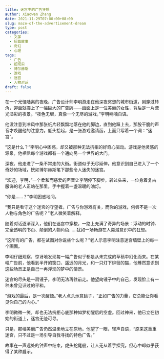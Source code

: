 ```yaml
---
title: 迷宫中的广告狂想
author: Xiaowen Zhang
date: 2021-11-29T07:00:00+08:00
slug: maze-of-the-advertisement-dream
type: post
categories:
  - 文学
  - 短篇故事
  - 奇幻
  - 心理
tags:
  - 广告
  - 超现实
  - 博尔赫斯
  - 游戏
  - 迷宫
  - 人物对话
draft: false
---
```


在一个光怪陆离的夜晚，广告设计师李明游走在他深夜冥想的城市街道，刚穿过转角，迎面就撞上了一幅巨大的广告牌——画面上是一位美丽的女性，背后是一片流光溢彩的夜景。“夜色无垠，真像一个无尽的游戏，”李明喃喃自语。

他没注意到冷风中那张纸片轻飘飘地落在他的脚边，直到他踩上去，那股干脆的声音才唤醒他的注意力。低头拾起，是一张游戏邀请函，上面只写着一个词：“迷宫”。

“这是什么？”李明心中困惑，却又被那种无法抗拒的好奇心驱动。游戏是他灵感的源泉，他相信每个游戏都有一个通向另一个世界的大门。

深夜，他走进了一条不常走的大街。街道似乎无尽延伸，他意识到自己进入了一个奇妙的场域，恍如博尔赫斯笔下那些令人迷失的迷宫。

“欢迎，李明，”一个柔和而慈爱的声音让李明停下脚步。转过头来，一位身着复古服饰的老人正站在那里，手中握着一盏温暖的油灯。

“你是……？”李明困惑地问。

“我只是看守这个迷宫的守望者。广告与你游戏有关，而你的游戏，何尝不是一次人物与角色的广告呢？”老人微笑着解释。

随着对话逐渐深入，他们在迷宫中穿梭，一路上充满了奇异的场景：浮动的时钟、完全透明的书页、颠倒的人物角色……犹如一场畅游在人类潜意识中的狂想。

“这所有的广告，都在试图对你说些什么呢？”老人示意李明注意迷宫墙壁上的每一个画面。

李明仔细观察，惊讶地发现每一幅广告似乎都是从未完成的草稿中幻化而来。在某幅广告前，他看到半开的窗口、遥远的月光，和一只灯下徘徊的猫，他蓦然意识到这些场景正是自己一再浮现的梦中的情景。

迷宫的尽头是一扇镜子，李明无法再往前走。他望向镜子中的自己，发现脸上有一种未曾见识过的平和。

“游戏的最后，是一次醒悟。”老人点头示意镜子，“正如广告的力量，它总能让你看见你自己的内心。”

李明微微一笑，却也无法抗拒心底那种如梦初醒后的空虚。回过神来，他已立在初始的街道上，迷宫无迹可寻。

只是，那幅美丽广告仍然温柔地立在原地。他望了一眼，轻声自语，“原来这重重迷宫，只不过是一场引导自我寻找的特色广告。”

故事在一声远处的钟声中结束，虎头蛇尾般，让人无从着手探究，但心中却似乎获得了某种启示。